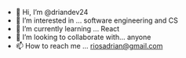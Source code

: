 - 👋 Hi, I’m @driandev24
- 👀 I’m interested in ... software engineering and CS
- 🌱 I’m currently learning ... React
- 💞️ I’m looking to collaborate with... anyone
- 📫 How to reach me ... riosadrian@gmail.com

<!---
AdrianRios24/AdrianRios24 is a ✨ special ✨ repository because its `README.md` (this file) appears on your GitHub profile.
You can click the Preview link to take a look at your changes.
--->
